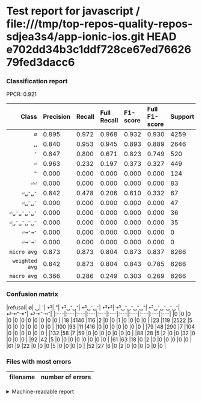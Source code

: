 # Test report for javascript / file:///tmp/top-repos-quality-repos-sdjea3s4/app-ionic-ios.git HEAD e702dd34b3c1ddf728ce67ed7662679fed3dacc6

### Classification report

PPCR: 0.921

| Class | Precision | Recall | Full Recall | F1-score | Full F1-score | Support | Full Support | PPCR |
|------:|:----------|:-------|:------------|:---------|:---------|:--------|:-------------|:-----|
| `∅` | 0.895| 0.972| 0.968| 0.932| 0.930| 4259| 4277| 0.996 |
| `␣` | 0.840| 0.953| 0.945| 0.893| 0.889| 2646| 2669| 0.991 |
| `'` | 0.847| 0.800| 0.671| 0.823| 0.749| 520| 620| 0.839 |
| `⏎` | 0.963| 0.232| 0.197| 0.373| 0.327| 449| 528| 0.850 |
| `"` | 0.000| 0.000| 0.000| 0.000| 0.000| 124| 256| 0.484 |
| `⏎⏎` | 0.000| 0.000| 0.000| 0.000| 0.000| 83| 144| 0.576 |
| `⏎␣⁺␣⁺` | 0.842| 0.478| 0.206| 0.610| 0.332| 67| 155| 0.432 |
| `⏎␣⁻␣⁻` | 0.000| 0.000| 0.000| 0.000| 0.000| 47| 139| 0.338 |
| `⏎␣⁺␣⁺␣⁺␣⁺` | 0.000| 0.000| 0.000| 0.000| 0.000| 36| 97| 0.371 |
| `⏎␣⁻␣⁻␣⁻␣⁻` | 0.000| 0.000| 0.000| 0.000| 0.000| 35| 87| 0.402 |
| `⏎⇥⁺⇥⁺` | 0.000| 0.000| 0.000| 0.000| 0.000| 0| 0| 0.000 |
| `⏎⇥⁻⇥⁻` | 0.000| 0.000| 0.000| 0.000| 0.000| 0| 0| 0.000 |
| `micro avg` | 0.873| 0.873| 0.804| 0.873| 0.837| 8266| 8972| 0.921 |
| `weighted avg` | 0.842| 0.873| 0.804| 0.843| 0.785| 8266| 8972| 0.921 |
| `macro avg` | 0.366| 0.286| 0.249| 0.303| 0.269| 8266| 8972| 0.921 |

### Confusion matrix

|refusal|  ∅| ␣| '| ⏎| "| ⏎␣⁺␣⁺| ⏎␣⁻␣⁻| ⏎⏎| ⏎␣⁺␣⁺␣⁺␣⁺| ⏎␣⁻␣⁻␣⁻␣⁻| ⏎⇥⁺⇥⁺| ⏎⇥⁻⇥⁻| 
|:---|:---|:---|:---|:---|:---|:---|:---|:---|:---|:---|
|0 |0 |0 |0 |0 |0 |0 |0 |0 |0 |0 |
|18 |4140 |116 |2 |0 |0 |1 |0 |0 |0 |0 |
|23 |119 |2522 |5 |0 |0 |0 |0 |0 |0 |0 |
|100 |93 |11 |416 |0 |0 |0 |0 |0 |0 |0 |
|79 |48 |290 |7 |104 |0 |0 |0 |0 |0 |0 |
|132 |58 |7 |59 |0 |0 |0 |0 |0 |0 |0 |
|88 |28 |5 |2 |0 |0 |32 |0 |0 |0 |0 |
|92 |42 |5 |0 |0 |0 |0 |0 |0 |0 |0 |
|61 |63 |18 |0 |2 |0 |0 |0 |0 |0 |0 |
|61 |9 |22 |0 |0 |0 |5 |0 |0 |0 |0 |
|52 |27 |6 |0 |2 |0 |0 |0 |0 |0 |0 |

### Files with most errors

| filename | number of errors|
|:----:|:-----|

<details>
    <summary>Machine-readable report</summary>
```json
{
  "cl_report": {"\"": {"f1-score": 0.0, "precision": 0.0, "recall": 0.0, "support": 124}, "\u0027": {"f1-score": 0.8229475766567756, "precision": 0.8472505091649695, "recall": 0.8, "support": 520}, "macro avg": {"f1-score": 0.3025635663806547, "precision": 0.3655977956563339, "recall": 0.28620281288220467, "support": 8266}, "micro avg": {"f1-score": 0.8727316719090249, "precision": 0.8727316719090249, "recall": 0.8727316719090249, "support": 8266}, "weighted avg": {"f1-score": 0.8429741329472293, "precision": 0.8423683033972638, "recall": 0.8727316719090249, "support": 8266}, "\u2205": {"f1-score": 0.9318028359216745, "precision": 0.8947482169872487, "recall": 0.9720591688189716, "support": 4259}, "\u23ce": {"f1-score": 0.3734290843806104, "precision": 0.9629629629629629, "recall": 0.23162583518930957, "support": 449}, "\u23ce\u21e5\u207a\u21e5\u207a": {"f1-score": 0.0, "precision": 0.0, "recall": 0.0, "support": 0}, "\u23ce\u21e5\u207b\u21e5\u207b": {"f1-score": 0.0, "precision": 0.0, "recall": 0.0, "support": 0}, "\u23ce\u23ce": {"f1-score": 0.0, "precision": 0.0, "recall": 0.0, "support": 83}, "\u23ce\u2423\u207a\u2423\u207a": {"f1-score": 0.6095238095238095, "precision": 0.8421052631578947, "recall": 0.47761194029850745, "support": 67}, "\u23ce\u2423\u207a\u2423\u207a\u2423\u207a\u2423\u207a": {"f1-score": 0.0, "precision": 0.0, "recall": 0.0, "support": 36}, "\u23ce\u2423\u207b\u2423\u207b": {"f1-score": 0.0, "precision": 0.0, "recall": 0.0, "support": 47}, "\u23ce\u2423\u207b\u2423\u207b\u2423\u207b\u2423\u207b": {"f1-score": 0.0, "precision": 0.0, "recall": 0.0, "support": 35}, "\u2423": {"f1-score": 0.8930594900849859, "precision": 0.8401065956029313, "recall": 0.9531368102796675, "support": 2646}},
  "cl_report_full": {"\"": {"f1-score": 0.0, "precision": 0.0, "recall": 0.0, "support": 256}, "\u0027": {"f1-score": 0.7488748874887489, "precision": 0.8472505091649695, "recall": 0.6709677419354839, "support": 620}, "macro avg": {"f1-score": 0.2689068130589904, "precision": 0.3655977956563339, "recall": 0.24894003716883176, "support": 8972}, "micro avg": {"f1-score": 0.8369880496577329, "precision": 0.8727316719090249, "recall": 0.8040570664288899, "support": 8972}, "weighted avg": {"f1-score": 0.7846136255333261, "precision": 0.8062136317025062, "recall": 0.8040570664288899, "support": 8972}, "\u2205": {"f1-score": 0.9299191374663073, "precision": 0.8947482169872487, "recall": 0.9679682020107552, "support": 4277}, "\u23ce": {"f1-score": 0.3270440251572327, "precision": 0.9629629629629629, "recall": 0.19696969696969696, "support": 528}, "\u23ce\u21e5\u207a\u21e5\u207a": {"f1-score": 0.0, "precision": 0.0, "recall": 0.0, "support": 0}, "\u23ce\u21e5\u207b\u21e5\u207b": {"f1-score": 0.0, "precision": 0.0, "recall": 0.0, "support": 0}, "\u23ce\u23ce": {"f1-score": 0.0, "precision": 0.0, "recall": 0.0, "support": 144}, "\u23ce\u2423\u207a\u2423\u207a": {"f1-score": 0.33160621761658027, "precision": 0.8421052631578947, "recall": 0.2064516129032258, "support": 155}, "\u23ce\u2423\u207a\u2423\u207a\u2423\u207a\u2423\u207a": {"f1-score": 0.0, "precision": 0.0, "recall": 0.0, "support": 97}, "\u23ce\u2423\u207b\u2423\u207b": {"f1-score": 0.0, "precision": 0.0, "recall": 0.0, "support": 139}, "\u23ce\u2423\u207b\u2423\u207b\u2423\u207b\u2423\u207b": {"f1-score": 0.0, "precision": 0.0, "recall": 0.0, "support": 87}, "\u2423": {"f1-score": 0.889437488979016, "precision": 0.8401065956029313, "recall": 0.9449231922068191, "support": 2669}},
  "ppcr": 0.9213107445385644
}
```
</details>
